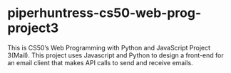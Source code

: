 # piperhuntress-cs50-web-prog-project3

This is CS50’s Web Programming with Python and JavaScript Project 3(Mail).  This project uses Javascript and Python to design a front-end for an email client that makes API calls to send and receive emails.
